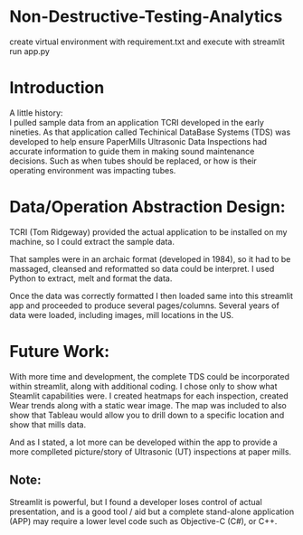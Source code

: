 # Non-Destructive-Testing-Analytics

create virtual environment with requirement.txt
and execute with 
    streamlit run app.py

# Introduction

A little history:  
I pulled sample data from an application TCRI developed in the early nineties. As that application called Techinical DataBase Systems (TDS) was developed to help ensure PaperMills Ultrasonic Data Inspections had accurate information to guide them in making sound maintenance decisions.  Such as when tubes should be replaced, or how is their operating environment was impacting tubes.

# Data/Operation Abstraction Design:

TCRI (Tom Ridgeway) provided the actual application to be installed on my machine, so I could extract the sample data.

That samples were in an archaic format (developed in 1984), so it had to be massaged, cleansed and reformatted so data could be interpret. I used Python to extract, melt and format the data.

Once the data was correctly formatted I then loaded same into this streamlit app and proceeded to produce several pages/columns. Several years of data were loaded, including images, mill locations in the US.

# Future Work:

With more time and development, the complete TDS could be incorporated within streamlit, along with additional coding.  I chose only to show what Steamlit capabilities were.  I created heatmaps for each inspection, created Wear trends along with a static wear image. The map was included to also show that Tableau would allow you to drill down to a specific location and show that mills data. 

And as I stated, a lot more can be developed within the app to provide a more complleted picture/story of Ultrasonic (UT) inspections at paper mills.

## Note:
 
Streamlit is powerful, but I found a developer loses control of actual presentation, and is a good tool / aid but a complete stand-alone application (APP) may require a lower level code such as Objective-C (C#), or C++.
